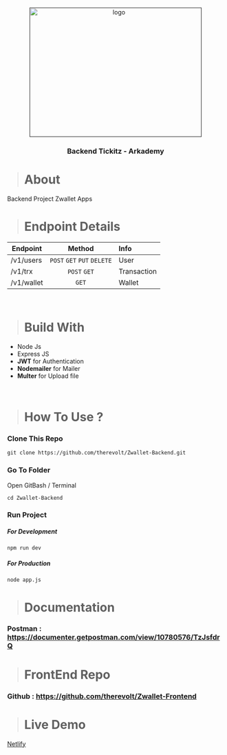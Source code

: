 <p align="center">
  <a href="" rel="noopener">
 <img width=400px height=300px src="https://i.ibb.co/PWw6SGx/image-2021-04-19-075223.png" alt="logo"></a>
</p>

<h3 align="center">Backend Tickitz - Arkademy</h3>


># About
Backend Project Zwallet Apps

># Endpoint Details
| Endpoint      | Method           | Info |
| ------------- |:-------------:|:---|
| /v1/users  | `POST` `GET` `PUT` `DELETE` | User |
| /v1/trx | `POST` `GET` | Transaction |
| /v1/wallet | `GET`| Wallet |

<br>

># Build With

* Node Js
* Express JS
* **JWT** for Authentication
* **Nodemailer** for Mailer
* **Multer** for Upload file

<br>

># How To Use ?
### Clone This Repo
```
git clone https://github.com/therevolt/Zwallet-Backend.git
```
### Go To Folder
Open GitBash / Terminal
```
cd Zwallet-Backend
```
### Run Project
##### For Development
```
npm run dev
```
##### For Production
```
node app.js
```

># Documentation
### Postman : https://documenter.getpostman.com/view/10780576/TzJsfdrQ

># FrontEnd Repo
### Github : https://github.com/therevolt/Zwallet-Frontend

># Live Demo
[Netlify](https://zwallet-new.vercel.app/)
